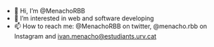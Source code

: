 - 👋 Hi, I’m @MenachoRBB
- 👀 I’m interested in web and software developing
- 📫 How to reach me: @MenachoRBB on twitter, @menacho.rbb on Instagram and ivan.menacho@estudiants.urv.cat

<!---
MenachoRBB/MenachoRBB is a ✨ special ✨ repository because its `README.md` (this file) appears on your GitHub profile.
You can click the Preview link to take a look at your changes.
--->
